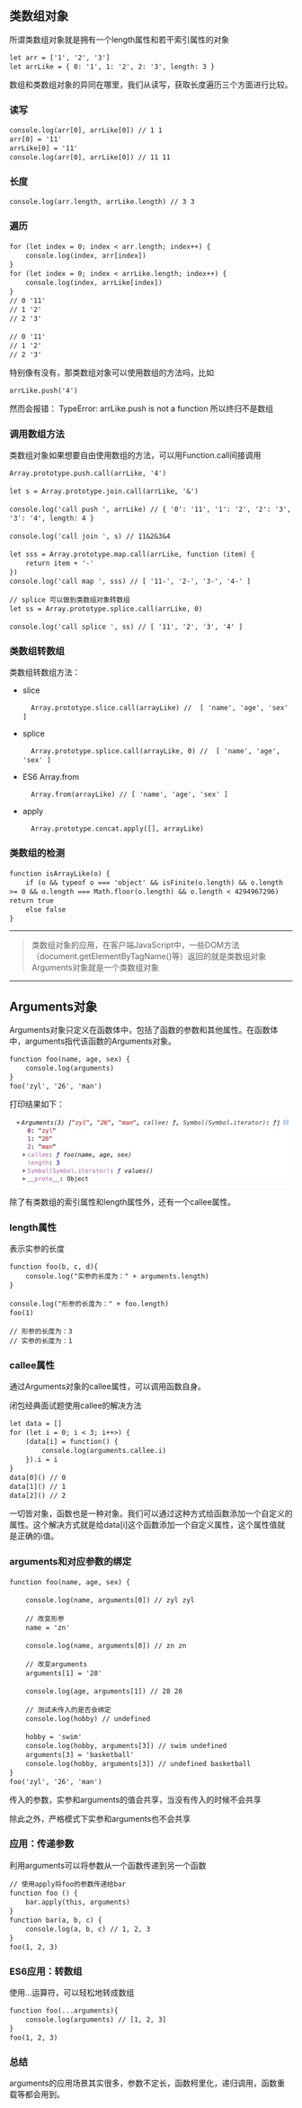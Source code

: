## 类数组对象
所谓类数组对象就是拥有一个length属性和若干索引属性的对象

    let arr = ['1', '2', '3']
    let arrLike = { 0: '1', 1: '2', 2: '3', length: 3 }
数组和类数组对象的异同在哪里，我们从读写，获取长度遍历三个方面进行比较。
### 读写

    console.log(arr[0], arrLike[0]) // 1 1
    arr[0] = '11'
    arrLike[0] = '11'
    console.log(arr[0], arrLike[0]) // 11 11

### 长度

    console.log(arr.length, arrLike.length) // 3 3

### 遍历

    for (let index = 0; index < arr.length; index++) {
        console.log(index, arr[index])
    }
    for (let index = 0; index < arrLike.length; index++) {
        console.log(index, arrLike[index])
    }
    // 0 '11'
    // 1 '2'
    // 2 '3'

    // 0 '11'
    // 1 '2'
    // 2 '3'

特别像有没有，那类数组对象可以使用数组的方法吗，比如

    arrLike.push('4')

然而会报错： TypeError: arrLike.push is not a function
所以终归不是数组
### 调用数组方法  
类数组对象如果想要自由使用数组的方法，可以用Function.call间接调用

    Array.prototype.push.call(arrLike, '4')

    let s = Array.prototype.join.call(arrLike, '&')

    console.log('call push ', arrLike) // { '0': '11', '1': '2', '2': '3', '3': '4', length: 4 }

    console.log('call join ', s) // 11&2&3&4

    let sss = Array.prototype.map.call(arrLike, function (item) {
        return item + '-'
    })
    console.log('call map ', sss) // [ '11-', '2-', '3-', '4-' ]

    // splice 可以做到类数组对象转数组
    let ss = Array.prototype.splice.call(arrLike, 0)

    console.log('call splice ', ss) // [ '11', '2', '3', '4' ]

### 类数组转数组
类数组转数组方法：
- slice

        Array.prototype.slice.call(arrayLike) //  [ 'name', 'age', 'sex' ]
- splice

        Array.prototype.splice.call(arrayLike, 0) //  [ 'name', 'age', 'sex' ]
- ES6 Array.from

        Array.from(arrayLike) // [ 'name', 'age', 'sex' ]
- apply

        Array.prototype.concat.apply([], arrayLike)
### 类数组的检测

    function isArrayLike(o) {
        if (o && typeof o === 'object' && isFinite(o.length) && o.length >= 0 && o.length === Math.floor(o.length) && o.length < 4294967296) return true
        else false
    }

---
> 类数组对象的应用，在客户端JavaScript中，一些DOM方法（document.getElementByTagName()等）返回的就是类数组对象
Arguments对象就是一个类数组对象
---
## Arguments对象

Arguments对象只定义在函数体中，包括了函数的参数和其他属性。在函数体中，arguments指代该函数的Arguments对象。

    function foo(name, age, sex) {
        console.log(arguments)
    }
    foo('zyl', '26', 'man')

打印结果如下： 

   ![dkjf](./Arguments.jpg)

除了有类数组的索引属性和length属性外，还有一个callee属性。   

### length属性
表示实参的长度
    
    function foo(b, c, d){
        console.log("实参的长度为：" + arguments.length)
    }

    console.log("形参的长度为：" + foo.length)
    foo(1)

    // 形参的长度为：3
    // 实参的长度为：1

### callee属性
通过Arguments对象的callee属性，可以调用函数自身。

闭包经典面试题使用callee的解决方法

    let data = []
    for (let i = 0; i < 3; i++>) {
        (data[i] = function() {
            console.log(arguments.callee.i)
        }).i = i
    }
    data[0]() // 0
    data[1]() // 1
    data[2]() // 2

一切皆对象，函数也是一种对象。我们可以通过这种方式给函数添加一个自定义的属性。这个解决方式就是给data[i]这个函数添加一个自定义属性，这个属性值就是正确的i值。

### arguments和对应参数的绑定

    function foo(name, age, sex) {

        console.log(name, arguments[0]) // zyl zyl

        // 改变形参
        name = 'zn'

        console.log(name, arguments[0]) // zn zn

        // 改变arguments
        arguments[1] = '28'

        console.log(age, arguments[1]) // 28 28

        // 测试未传入的是否会绑定
        console.log(hobby) // undefined

        hobby = 'swim'
        console.log(hobby, arguments[3]) // swim undefined
        arguments[3] = 'basketball'
        console.log(hobby, arguments[3]) // undefined basketball
    }
    foo('zyl', '26', 'man')

传入的参数，实参和arguments的值会共享，当没有传入的时候不会共享

除此之外，严格模式下实参和arguments也不会共享

### 应用：传递参数
利用arguments可以将参数从一个函数传递到另一个函数

    // 使用apply将foo的参数传递给bar
    function foo () {
        bar.apply(this, arguments)
    }
    function bar(a, b, c) {
        console.log(a, b, c) // 1, 2, 3
    }
    foo(1, 2, 3)

### ES6应用：转数组
使用...运算符，可以轻松地转成数组

    function foo(...arguments){
        console.log(arguments) // [1, 2, 3]
    }
    foo(1, 2, 3)

### 总结
arguments的应用场景其实很多，参数不定长，函数柯里化，递归调用，函数重载等都会用到。